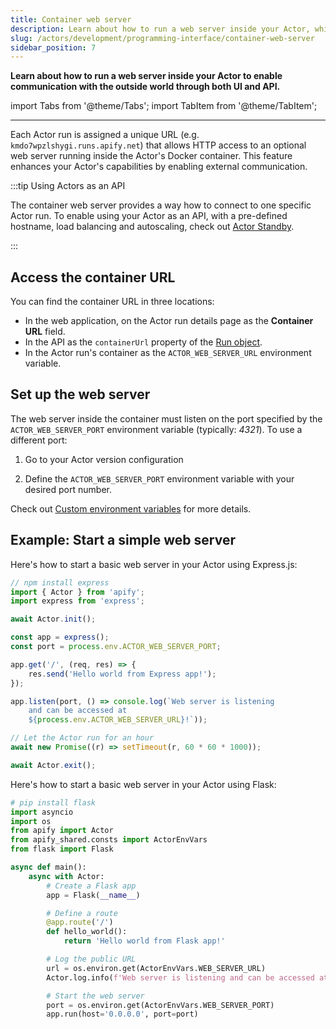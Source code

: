 ```yaml
---
title: Container web server
description: Learn about how to run a web server inside your Actor, which enables you to communicate with the outer world via both UI and API.
slug: /actors/development/programming-interface/container-web-server
sidebar_position: 7
---
```


**Learn about how to run a web server inside your Actor to enable communication with the outside world through both UI and API.**

import Tabs from '@theme/Tabs';
import TabItem from '@theme/TabItem';

---

Each Actor run is assigned a unique URL (e.g. `kmdo7wpzlshygi.runs.apify.net`) that allows HTTP access to an optional web server running inside the Actor's Docker container. This feature enhances your Actor's capabilities by enabling external communication.

:::tip Using Actors as an API

The container web server provides a way how to connect to one specific Actor run. To enable using your Actor as an API, with a pre-defined hostname, load balancing and autoscaling, check out [Actor Standby](./actor_standby.md).

:::

## Access the container URL

You can find the container URL in three locations:

- In the web application, on the Actor run details page as the **Container URL** field.
- In the API as the `containerUrl` property of the [Run object](/api/v2#/reference/actors/run-object/get-run).
- In the Actor run's container as the `ACTOR_WEB_SERVER_URL` environment variable.

## Set up the web server

The web server inside the container must listen on the port specified by the `ACTOR_WEB_SERVER_PORT` environment variable (typically: _4321_). To use a different port:

1. Go to your Actor version configuration

1. Define the `ACTOR_WEB_SERVER_PORT` environment variable with your desired port number.

Check out [Custom environment variables](./environment_variables.md) for more details.

## Example: Start a simple web server

<Tabs groupId="main">
<TabItem value="JavaScript" label="JavaScript">

Here's how to start a basic web server in your Actor using Express.js:

```js
// npm install express
import { Actor } from 'apify';
import express from 'express';

await Actor.init();

const app = express();
const port = process.env.ACTOR_WEB_SERVER_PORT;

app.get('/', (req, res) => {
    res.send('Hello world from Express app!');
});

app.listen(port, () => console.log(`Web server is listening
    and can be accessed at
    ${process.env.ACTOR_WEB_SERVER_URL}!`));

// Let the Actor run for an hour
await new Promise((r) => setTimeout(r, 60 * 60 * 1000));

await Actor.exit();
```

</TabItem>
<TabItem value="Python" label="Python">

Here's how to start a basic web server in your Actor using Flask:

```python
# pip install flask
import asyncio
import os
from apify import Actor
from apify_shared.consts import ActorEnvVars
from flask import Flask

async def main():
    async with Actor:
        # Create a Flask app
        app = Flask(__name__)

        # Define a route
        @app.route('/')
        def hello_world():
            return 'Hello world from Flask app!'

        # Log the public URL
        url = os.environ.get(ActorEnvVars.WEB_SERVER_URL)
        Actor.log.info(f'Web server is listening and can be accessed at {url}')

        # Start the web server
        port = os.environ.get(ActorEnvVars.WEB_SERVER_PORT)
        app.run(host='0.0.0.0', port=port)
```

</TabItem>
</Tabs>
